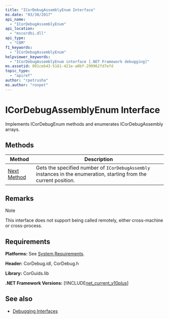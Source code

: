 ```yaml
---
title: "ICorDebugAssemblyEnum Interface"
ms.date: "03/30/2017"
api_name: 
  - "ICorDebugAssemblyEnum"
api_location: 
  - "mscordbi.dll"
api_type: 
  - "COM"
f1_keywords: 
  - "ICorDebugAssemblyEnum"
helpviewer_keywords: 
  - "ICorDebugAssemblyEnum interface [.NET Framework debugging]"
ms.assetid: 891ceb43-5161-421e-a0bf-299962fd7efd
topic_type: 
  - "apiref"
author: "rpetrusha"
ms.author: "ronpet"
---
```

# ICorDebugAssemblyEnum Interface

Implements ICorDebugEnum methods and enumerates ICorDebugAssembly arrays.  
  
## Methods  
  
|Method|Description|  
|------------|-----------------|  
|[Next Method](../../../../docs/framework/unmanaged-api/debugging/icordebugassemblyenum-next-method.md)|Gets the specified number of `ICorDebugAssembly` instances in the enumeration, starting from the current position.|  
  
## Remarks  
  
> [!NOTE]
>  This interface does not support being called remotely, either cross-machine or cross-process.  
  
## Requirements  
 **Platforms:** See [System Requirements](../../../../docs/framework/get-started/system-requirements.md).  
  
 **Header:** CorDebug.idl, CorDebug.h  
  
 **Library:** CorGuids.lib  
  
 **.NET Framework Versions:** [!INCLUDE[net_current_v10plus](../../../../includes/net-current-v10plus-md.md)]  
  
## See also

- [Debugging Interfaces](../../../../docs/framework/unmanaged-api/debugging/debugging-interfaces.md)
